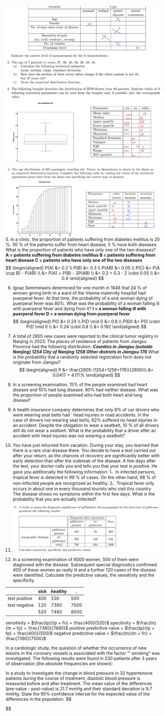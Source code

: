 ![](图像/1.png)
![](图像/2.png)
5. In a clinic, the proportion of patients suffering from diabetes mellitus is 20 %. 30 % of the patients suffer from heart disease, 5 % have both diseases. What is the proportion of patients who have only one of the two diseases?
**A = patients suffering from diabetes mellitus 
B = patients suffering from heart disease
C = patients who have only one of the two diseases**
$$
\begin{aligned}
    P(A) &= 0.2 \\
    P(B) &= 0.3 \\
    P(AB) &=  0.05 \\
    P(C) &= P(A \cup B) - P(AB) \\
    &= P(A) + P(B) - 2P(AB) \\
    &= 0.2 + 0.3 - 2 \cdot 0.05 \\
    &= 0.4 
\end{aligned}
$$

6. Ignaz Semmelweis determined for one month in 1846 that 24 % of women giving birth in a ward of the Vienna maternity hospital had puerperal fever. At that time, the probability of a sick woman dying of puerperal fever was 80%. What was the probability of a woman falling ill with puerperal fever and dying from it?
**I = a woman falling ill with puerperal fever
D = a woman dying from puerperal fever**
$$
\begin{aligned}
    P(I) &= 0.24 \\
    P(D \mid I) &= 0.8 \\
    P(DI) &= P(I) \cdot P(D \mid I) \\
    &= 0.24 \cdot 0.8 \\
    &= 0.192
\end{aligned}
$$

7. A total of 2805 new cases were reported to the clinical tumor registry in Nanjing in 2023. The places of residence of patients from Jiangsu Province had the following distribution:
***Counties in Jiangsu (outside Nanjing) 1254 
City of Nanjing 1258
Other districts in Jiangsu 176***
What is the probability that a randomly selected registration form does not originate from Jiangsu?
$$
\begin{aligned}
    P &= \frac{2805-(1254+1258+176)}{2805}\\
    &= 0.0417 = 4.17\%
\end{aligned}
$$

8. In a screening examination, 15% of the people examined had heart disease and 10% had lung disease. 80% had neither disease. What was the proportion of people examined who had both heart and lung disease?


9. A health insurance company determines that only 8% of car drivers who were wearing seat belts had ˙
head injuries in road accidents. In the case of drivers not wearing seat belts, 62% suffered no head injuries in an accident.
Despite the obligation to wear a seatbelt, 10 % of all drivers still do not wear a seatbelt.
What is the probability that a driver after an accident with head injuries was not wearing a seatbelt?

10. You have just returned from vacation. During your stay, you learned that there is a rare viral disease there. You decide to have a test carried out after your return, as the chances of recovery are significantly better with early detection than after the outbreak of the disease. A few days after the test, your doctor calls you and tells you that your test is positive. He gave you additionally the following information:
1、In infected persons, tropical fever is detected in 99 % of cases.
On the other hand, 98 % of non-infected people are recognized as healthy.
2、Tropical fever only occurs in about one in every thousand tourists who visit this country
The disease shows no symptoms within the first few days.
What is the probability that you are actually infected?

11. ![](图像/11.png)

12. In a screening examination of 8000 women, 500 of them were diagnosed with the disease. Subsequent special diagnostics confirmed 400 of these women as really ill and a further 120 cases of the disease were identified. Calculate the predictive values, the sensitivity and the specificity.

||sick|healthy| .|
|-|-|-|-|
test positive|400|100|500|
test negative|120|7380|7500|
||520|7480|8000|

sensitivity = $\frac{tp}{tp + fn} = \frac{400}{520}$
specitivity = $\frac{tn}{tn + fp} = \frac{7380}{7480}$
positive predicitive value = $\frac{tp}{tp + fp} = \frac{400}{500}$
negative predicitive value = $\frac{tn}{tn + fn} = \frac{7380}{7500}$

In a cardiologic study, the question of whether the occurrence of new lesions in the coronary vessels is associated with the factor ‘“ smoking“ was investigated. The following results were found in 230 patients
after 3 years of observation (the absolute frequencies are shown):

In a study to investigate the change in blood pressure in 32 hypertensive patients during the course of treatment, diastolic blood pressure is measured before and after treatment. The mean value of the differences (pre-value - post-value) is 21.7 mmHg and their standard deviation is 9.7 mmHg. State the 95% confidence interval for the expected value of the differences in the population.
$$

$$

